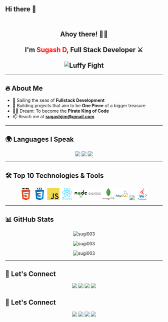 ## Hi there 👋

<h2 align="center">
 <abc>
  <br>Ahoy there! 🏴‍☠️<br>
  <br> I'm <span style="color:#FF0000;">Sugash D</span>, Full Stack Developer ⚔️<br>
  <br>
    <img src="https://raw.githubusercontent.com/sugi003/sugi003/main/luffy.png" alt="Luffy Fight" width="500">
 </abc>
</h2>

---

## 🔥 About Me
- 🌊 Sailing the seas of **Fullstack Development**  
- 🚀 Building projects that aim to be **One Piece** of a bigger treasure  
- 🏴‍☠️ Dream: To become the **Pirate King of Code**  
- 📫 Reach me at **sugashjim@gmail.com**  

---

## 🌍 Languages I Speak  

<p align="center">
  <img src="https://img.shields.io/badge/Tamil-%E0%AE%A4%E0%AE%AE%E0%AE%BF%E0%AE%B4%E0%AF%8D-red?style=for-the-badge&logo=google-translate&logoColor=white" /> 
  <img src="https://img.shields.io/badge/English-🇬🇧-blue?style=for-the-badge&logo=google-translate&logoColor=white" /> 
  <img src="https://img.shields.io/badge/Hindi-%E0%A4%B9%E0%A4%BF%E0%A4%A8%E0%A5%8D%E0%A4%A6%E0%A5%80-orange?style=for-the-badge&logo=google-translate&logoColor=white" />
</p>

---

## 🛠️ Top 10 Technologies & Tools

<p align="center">
  <img src="https://raw.githubusercontent.com/devicons/devicon/master/icons/html5/html5-original-wordmark.svg" width="40"/> 
  <img src="https://raw.githubusercontent.com/devicons/devicon/master/icons/css3/css3-original-wordmark.svg" width="40"/> 
  <img src="https://raw.githubusercontent.com/devicons/devicon/master/icons/javascript/javascript-original.svg" width="40"/> 
  <img src="https://raw.githubusercontent.com/devicons/devicon/master/icons/react/react-original-wordmark.svg" width="40"/> 
  <img src="https://raw.githubusercontent.com/devicons/devicon/master/icons/nodejs/nodejs-original-wordmark.svg" width="40"/> 
  <img src="https://raw.githubusercontent.com/devicons/devicon/master/icons/express/express-original-wordmark.svg" width="40"/> 
  <img src="https://raw.githubusercontent.com/devicons/devicon/master/icons/mongodb/mongodb-original-wordmark.svg" width="40"/> 
  <img src="https://raw.githubusercontent.com/devicons/devicon/master/icons/mysql/mysql-original-wordmark.svg" width="40"/> 
  <img src="https://www.vectorlogo.zone/logos/git-scm/git-scm-icon.svg" width="40"/> 
  <img src="https://raw.githubusercontent.com/devicons/devicon/master/icons/java/java-original.svg" width="40"/> 
</p>

---

## 📊 GitHub Stats

<p align="center">
  <img src="https://github-readme-stats.vercel.app/api?username=sugi003&show_icons=true&theme=tokyonight" alt="sugi003" />
</p>

<p align="center">
  <img src="https://github-readme-stats.vercel.app/api/top-langs/?username=sugi003&layout=compact&theme=tokyonight" alt="sugi003" />
</p>

<p align="center">
  <img src="https://github-readme-streak-stats.herokuapp.com/?user=sugi003&theme=tokyonight" alt="sugi003" />
</p>

---

## 🤝 Let's Connect

<p align="center">
  <a href="https://linkedin.com/in/sugash-d"><img src="https://img.shields.io/badge/-SugashD-blue?style=for-the-badge&logo=Linkedin&logoColor=white" /></a>
  <a href="https://github.com/sugi003"><img src="https://img.shields.io/badge/-sugi003-black?style=for-the-badge&logo=github&logoColor=white" /></a>
  <a href="https://instagram.com/sugash_d"><img src="https://img.shields.io/badge/-@sugash_d-D7008A?style=for-the-badge&logo=instagram&logoColor=white" /></a>
  <a href="mailto:sugashjim@gmail.com"><img src="https://img.shields.io/badge/-sugashjim@gmail.com-c14438?style=for-the-badge&logo=Gmail&logoColor=white" /></a>
</p>


## 🤝 Let's Connect

<p align="center">
  <a href="https://linkedin.com/in/sugash-d"><img src="https://img.shields.io/badge/-SugashD-blue?style=for-the-badge&logo=Linkedin&logoColor=white" /></a>
  <a href="https://github.com/sugi003"><img src="https://img.shields.io/badge/-sugi003-black?style=for-the-badge&logo=github&logoColor=white" /></a>
  <a href="https://instagram.com/sugash_d"><img src="https://img.shields.io/badge/-@sugash_d-D7008A?style=for-the-badge&logo=instagram&logoColor=white" /></a>
  <a href="mailto:sugashjim@gmail.com"><img src="https://img.shields.io/badge/-sugashjim@gmail.com-c14438?style=for-the-badge&logo=Gmail&logoColor=white" /></a>
</p>

